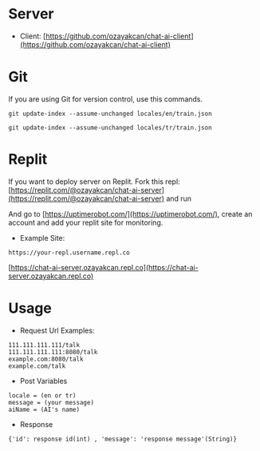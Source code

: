 # Server

- Client: [https://github.com/ozayakcan/chat-ai-client](https://github.com/ozayakcan/chat-ai-client)

# Git
If you are using Git for version control, use this commands.
```
git update-index --assume-unchanged locales/en/train.json
```
```
git update-index --assume-unchanged locales/tr/train.json
```

# Replit
If you want to deploy server on Replit. Fork this repl: [https://replit.com/@ozayakcan/chat-ai-server](https://replit.com/@ozayakcan/chat-ai-server) and run

And go to [https://uptimerobot.com/](https://uptimerobot.com/), create an account and add your replit site for monitoring.

- Example Site:
```
https://your-repl.username.repl.co
```
[https://chat-ai-server.ozayakcan.repl.co](https://chat-ai-server.ozayakcan.repl.co)


# Usage

- Request Url Examples:
```
111.111.111.111/talk
111.111.111.111:8080/talk
example.com:8080/talk
example.com/talk
```

- Post Variables
```
locale = (en or tr)
message = (your message)
aiName = (AI's name)
```

- Response
```
{'id': response id(int) , 'message': 'response message'(String)}
```
